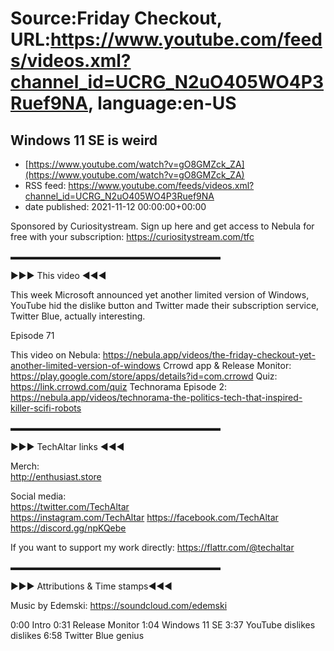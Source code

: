 # Source:Friday Checkout, URL:https://www.youtube.com/feeds/videos.xml?channel_id=UCRG_N2uO405WO4P3Ruef9NA, language:en-US

## Windows 11 SE is weird
 - [https://www.youtube.com/watch?v=gO8GMZck_ZA](https://www.youtube.com/watch?v=gO8GMZck_ZA)
 - RSS feed: https://www.youtube.com/feeds/videos.xml?channel_id=UCRG_N2uO405WO4P3Ruef9NA
 - date published: 2021-11-12 00:00:00+00:00

Sponsored by Curiositystream. Sign up here and get access to Nebula for free with your subscription: https://curiositystream.com/tfc

▬▬▬▬▬▬▬▬▬▬▬▬▬▬▬▬▬▬▬▬▬▬▬▬  

►►► This video ◄◄◄  

This week Microsoft announced yet another limited version of Windows, YouTube hid the dislike button and Twitter made their subscription service, Twitter Blue, actually interesting.

Episode 71


This video on Nebula: https://nebula.app/videos/the-friday-checkout-yet-another-limited-version-of-windows
Crrowd app & Release Monitor: https://play.google.com/store/apps/details?id=com.crrowd 
Quiz: https://link.crrowd.com/quiz
Technorama Episode 2:  https://nebula.app/videos/technorama-the-politics-tech-that-inspired-killer-scifi-robots

 ▬▬▬▬▬▬▬▬▬▬▬▬▬▬▬▬▬▬▬▬▬▬▬▬  

►►► TechAltar links ◄◄◄  

Merch:  
http://enthusiast.store   

Social media:  
https://twitter.com/TechAltar  
https://instagram.com/TechAltar 
https://facebook.com/TechAltar  
https://discord.gg/npKQebe  

If you want to support my work directly:  https://flattr.com/@techaltar   

▬▬▬▬▬▬▬▬▬▬▬▬▬▬▬▬▬▬▬▬▬▬▬▬

►►► Attributions & Time stamps◄◄◄

Music by Edemski: https://soundcloud.com/edemski 

0:00 Intro
0:31 Release Monitor
1:04 Windows 11 SE
3:37 YouTube dislikes dislikes
6:58 Twitter Blue genius

